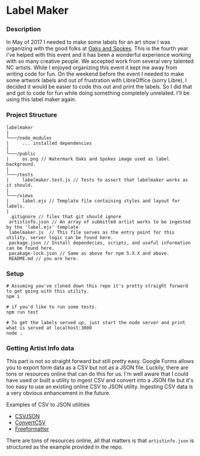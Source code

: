 # Label Maker

### Description
In May of 2017 I needed to make some labels for an art show I was organizing with the good folks at
 [Oaks and Spokes](https://oaksandspokes.com/). This is the fourth year I've helped with this event and it has been a 
wonderful experience working with so many creative people. We accepted work from several very talented NC artists.
While I enjoyed organizing this event it kept me away from writing code for fun. On the weekend before the event I 
needed to make some artwork labels and out of frustration with LibreOffice (sorry Libre), I decided it would be easier 
to code this out and print the labels. So I did that and got to code for fun while doing something completely unrelated.
I'll be using this label maker again.


### Project Structure

```
labelmaker
|
└───/node_modules
|     ... installed dependencies
|
└───/public
|     os.png // Watermark Oaks and Spokes image used as label background.
|
└───/tests
|     labelmaker.test.js // Tests to assert that labelmaker works as it should.
|
└───/views 
|     label.ejs // Template file containing styles and layout for labels.
|      
 .gitignore // files that git should ignore
 artistinfo.json // An array of submitted artist works to be ingested by the 'label.ejs' template
 labelmaker.js  // This file serves as the entry point for this utility, server logic can be found here.
 package.json // Install dependecies, scripts, and useful information can be found here.
 pacakage-lock.json // Same as above for npm 5.X.X and above.
 README.md // you are here.

```
### Setup
```
# Assuming you've cloned down this repo it's pretty straight forward to get going with this utility.
npm i
```

```
# if you'd like to run some tests.
npm run test
```

```
# To get the labels served up, just start the node server and print what is served at localhost:3000
node .
```

### Getting Artist Info data
This part is not so straight forward but still pretty easy. Google Forms allows you to export form data as a CSV but not
 as a JSON file. Luckily, there are tons or resources online that can do this for us. I'm well aware that I could have 
 used or built a utility to ingest CSV and convert into a JSON file but it's too easy to use an existing online CSV to 
 JSON utility. Ingesting CSV data is a very obvious enhancement in the future.
 
Examples of CSV to JSON utilities
* [CSVJSON](https://www.csvjson.com/csv2json)
* [ConvertCSV](http://www.convertcsv.com/csv-to-json.htm)
* [Freeformatter](https://www.freeformatter.com/csv-to-json-converter.html)

There are tons of resources online, all that matters is that `artistinfo.json` is structured as the example provided in
 the repo. 




